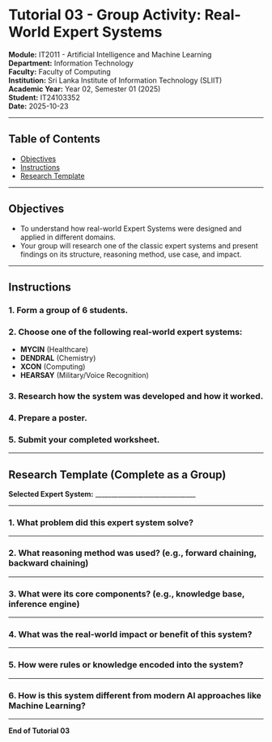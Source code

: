 # Tutorial 03 - Group Activity: Real-World Expert Systems

**Module:** IT2011 - Artificial Intelligence and Machine Learning  
**Department:** Information Technology  
**Faculty:** Faculty of Computing  
**Institution:** Sri Lanka Institute of Information Technology (SLIIT)  
**Academic Year:** Year 02, Semester 01 (2025)  
**Student:** IT24103352  
**Date:** 2025-10-23

---

## Table of Contents

- [Objectives](#objectives)
- [Instructions](#instructions)
- [Research Template](#research-template)

---

## Objectives

- To understand how real-world Expert Systems were designed and applied in different domains.
- Your group will research one of the classic expert systems and present findings on its structure, reasoning method, use case, and impact.

---

## Instructions

### 1. Form a group of 6 students.

### 2. Choose one of the following real-world expert systems:

- **MYCIN** (Healthcare)
- **DENDRAL** (Chemistry)
- **XCON** (Computing)
- **HEARSAY** (Military/Voice Recognition)

### 3. Research how the system was developed and how it worked.

### 4. Prepare a poster.

### 5. Submit your completed worksheet.

---

## Research Template (Complete as a Group)

**Selected Expert System:** _______________________________

---

### 1. What problem did this expert system solve?

---

### 2. What reasoning method was used? (e.g., forward chaining, backward chaining)

---

### 3. What were its core components? (e.g., knowledge base, inference engine)

---

### 4. What was the real-world impact or benefit of this system?

---

### 5. How were rules or knowledge encoded into the system?

---

### 6. How is this system different from modern AI approaches like Machine Learning?

---

**End of Tutorial 03**
